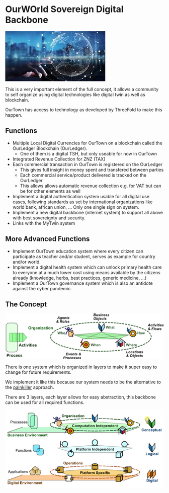 # OurWOrld Sovereign Digital Backbone

![](img/ourworld_digital_ledger.png)  

This is a very important element of the full concept, it allows a community to self organize using digital technologies like digital twin as well as blockchain.

OurTown has access to technology as developed by ThreeFold to make this happen.

## Functions

- Multiple Local Digital Currencies for OurTown on a blockchain called the OurLedger Blockchain (OurLedger).
    - One of them is a digital TSH, but only useable for now in OurTown
- Integrated Revenue Collection for ZNZ (TAX)
- Each commercial transaction in OurTown is registered on the OurLedger
    - This gives full insight in money spent and transfered between parties
    - Each commercial service/product delivered is tracked on the OurLedger
    - This allows allows automatic revenue collection e.g. for VAT but can be for other elements as well
- Implement a digital authentication system usable for all digital use cases, following standards as set by international organizations like world bank, african union, … Only one single sign on system.
- Implement a new digital backbone (internet system) to support all above with best sovereignty and security.
- Links with the MyTwin system

## More Advanced Functions

- Implement OurTown education system where every citizen can participate as teacher and/or student, serves as example for country and/or world.
- Implement a digital health system which can unlock primary health care to everyone at a much lower cost using means available by the citizens already (knowledge, herbs, best practices, generic medicine, …)
- Implement a OurTown governance system which is also an antidote against the cyber pandemic.

## The Concept

![](img/processes1.png)  

There is one system which is organized in layers to make it super easy to change for future requirements.

We implement it like this because our system needs to be the alternative to the [painkiller](../brave_new_world/no_pain_killer.md) approach.


There are 3 layers, each layer allows for easy abstraction, this backbone can be used for all required functions.

![](img/processes2.png)  